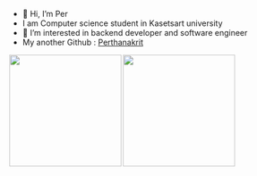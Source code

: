 - 👋 Hi, I’m Per
- I am Computer science student in Kasetsart university
- 👀 I’m interested in backend developer and software engineer
- My another Github : [Perthanakrit](https://github.com/Perthanakrit)

<a href="https://github.com/Perthanakrit">
  <img height=200 width=auto align="left" src="https://github-readme-stats.vercel.app/api?username=PerTrakanjan&show_icons=true&theme=default#gh-light-mode-only" />
  <img height=200 width=auto align="center" src="https://github-readme-stats.vercel.app/api/top-langs/?username=PerTrakanjan&langs_count=8&size_weight=0.5&count_weight=0.5&layout=compact&hide=ipynb"/>
</a>

<!---
PerTrakanjan/PerTrakanjan is a ✨ special ✨ repository because its `README.md` (this file) appears on your GitHub profile.
You can click the Preview link to take a look at your changes.
--->
